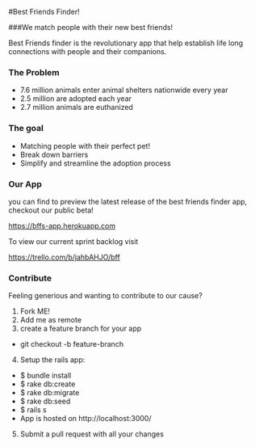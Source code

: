 #Best Friends Finder!

###We match people with their new best friends!

Best Friends finder is the revolutionary app that help establish life long connections with people and their companions.  
### The Problem 
- 7.6 million animals enter animal shelters nationwide every year
- 2.5 million are adopted each year 
- 2.7 million animals are euthanized

### The goal
- Matching people with their perfect pet!
- Break down barriers 
- Simplify and streamline the adoption process

### Our App
you can find to preview the latest release of the best friends finder app, checkout our public beta!

https://bffs-app.herokuapp.com

To view our current sprint backlog visit 

https://trello.com/b/jahbAHJO/bff

### Contribute

Feeling generious and wanting to contribute to our cause?

1. Fork ME!
2. Add me as remote
3. create a feature branch for your app
  * git checkout -b feature-branch
4. Setup the rails app:
  * $ bundle install
  * $ rake db:create
  * $ rake db:migrate
  * $ rake db:seed
  * $ rails s
  * App is hosted on http://localhost:3000/
5. Submit a pull request with all your changes

